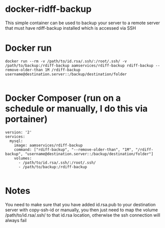 # docker-ridff-backup

This simple container can be used to backup your server to a remote server that must have rdiff-backup installed which is accessed via SSH


Docker run
========

```
docker run --rm -v /path/to/id.rsa/.ssh/:/root/.ssh/ -v /path/to/backup:/rdiff-backup aamservices/rdiff-backup rdiff-backup --remove-older-than 1M /rdiff-backup username@destination.server::/backup/destination/folder
      
```


Docker Composer (run on a schedule or manually, I do this via portainer)
========

```
version: '2'
services:
  mysql:
    image: aamservices/rdiff-backup
    command: ["rdiff-backup", "--remove-older-than", "1M", "/rdiff-backup", "username@destination.server::/backup/destination/folder"]
    volumes:
      - /path/to/id.rsa/.ssh/:/root/.ssh/
      - /path/to/backup:/rdiff-backup
      
```


Notes
========
You need to make sure that you have added id.rsa.pub to your destination server with copy-ssh-id or manually, you then just need to map the volume /path/to/id.rsa/.ssh/ to that id.rsa location, otherwise the ssh connection will always fail

